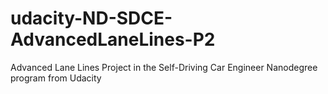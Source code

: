 # udacity-ND-SDCE-AdvancedLaneLines-P2
Advanced Lane Lines Project in the Self-Driving Car Engineer Nanodegree program from Udacity
